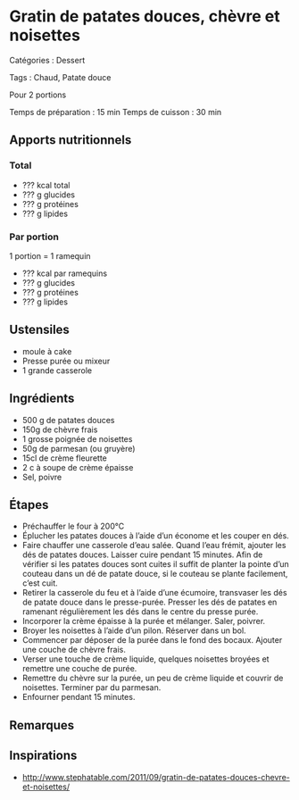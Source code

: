 # Gratin de patates douces, chèvre et noisettes

Catégories : Dessert

Tags : Chaud, Patate douce

Pour 2 portions

Temps de préparation : 15 min
Temps de cuisson : 30 min

## Apports nutritionnels

### Total

* ??? kcal total
* ??? g glucides
* ??? g protéines
* ??? g lipides

### Par portion

1 portion = 1 ramequin

* ??? kcal par ramequins
* ??? g glucides
* ??? g protéines
* ??? g lipides

## Ustensiles

* moule à cake
* Presse purée ou mixeur
* 1 grande casserole

## Ingrédients

* 500 g  de patates douces
* 150g de chèvre frais
* 1 grosse poignée de noisettes
* 50g de parmesan (ou gruyère)
* 15cl de crème fleurette
* 2 c à soupe de crème épaisse
* Sel, poivre

## Étapes

* Préchauffer le four à 200°C
* Éplucher les patates douces à l’aide d’un économe et les couper en dés.
* Faire chauffer une casserole d’eau salée. Quand l’eau frémit, ajouter les dés de patates douces. Laisser cuire pendant 15 minutes. Afin de vérifier si les patates douces sont cuites il suffit de planter la pointe d’un couteau dans un dé de patate douce, si le couteau se plante facilement, c’est cuit.
* Retirer la casserole du feu et à l’aide d’une écumoire, transvaser les dés de patate douce dans le presse-purée. Presser les dés de patates en ramenant régulièrement les dés dans le centre du presse purée.
* Incorporer la crème épaisse à la purée et mélanger. Saler, poivrer.
* Broyer les noisettes à l’aide d’un pilon. Réserver dans un bol.
* Commencer par déposer de la purée dans le fond des bocaux. Ajouter une couche de chèvre frais.
* Verser une touche de crème liquide, quelques noisettes broyées et remettre une couche de purée.
* Remettre du chèvre sur la purée, un peu de crème liquide et couvrir de noisettes. Terminer par du parmesan.
* Enfourner pendant 15 minutes.

## Remarques

## Inspirations

* http://www.stephatable.com/2011/09/gratin-de-patates-douces-chevre-et-noisettes/